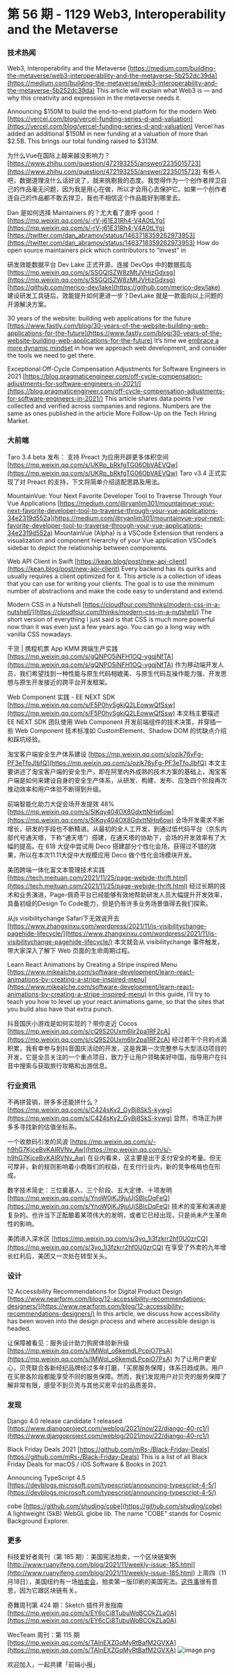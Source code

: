 # 第 56 期 - 1129 Web3, Interoperability and the Metaverse
### 技术热闻
Web3, Interoperability and the Metaverse
[https://medium.com/building-the-metaverse/web3-interoperability-and-the-metaverse-5b252dc39da](https://medium.com/building-the-metaverse/web3-interoperability-and-the-metaverse-5b252dc39da)
This article will explain what Web3 is — and why this creativity and expression in the metaverse needs it.

Announcing $150M to build the end-to-end platform for the modern Web
[https://vercel.com/blog/vercel-funding-series-d-and-valuation](https://vercel.com/blog/vercel-funding-series-d-and-valuation)
Vercel has added an additional $150M in new funding at a valuation of more than $2.5B. This brings our total funding raised to $313M.

为什么Vue在国际上越来越没影响力？
[https://www.zhihu.com/question/472193255/answer/2235015723](https://www.zhihu.com/question/472193255/answer/2235015723)
有些人吧，数据道理没什么话好说了，就来挑剔我的态度。我觉得作为一个创作者捍卫自己的作品毫无问题，因为我是用心在做，所以才会用心去保护它。如果一个创作者连自己的作品都不敢去捍卫，我也不相信这个作品能好到哪里去。

Dan 是如何选择 Maintainers 的？尤大看了直呼 good ！
[https://mp.weixin.qq.com/s/-rV-j61E31Rh4-V4A0tLYg](https://mp.weixin.qq.com/s/-rV-j61E31Rh4-V4A0tLYg)
[https://twitter.com/dan_abramov/status/1463718359262973953](https://twitter.com/dan_abramov/status/1463718359262973953)
How do open source maintainers pick which contributors to “invest” in

研发效能数据平台 Dev Lake 正式开源，连接 DevOps 中的数据孤岛
[https://mp.weixin.qq.com/s/SSGQlSZW8zMtJVHizGdxsg](https://mp.weixin.qq.com/s/SSGQlSZW8zMtJVHizGdxsg)
[https://github.com/merico-dev/lake](https://github.com/merico-dev/lake)
建设研发工具链后，效能提升如何更进一步？DevLake 就是一款面向以上问题的开源解决方案。

30 years of the website: building web applications for the future
[https://www.fastly.com/blog/30-years-of-the-website-building-web-applications-for-the-future](https://www.fastly.com/blog/30-years-of-the-website-building-web-applications-for-the-future)
It’s time we [embrace a more dynamic mindset](https://www.fastly.com/blog/30-years-of-the-website-meeting-the-demands-of-the-future) in how we approach web development, and consider the tools we need to get there. 

Exceptional Off-Cycle Compensation Adjustments for Software Engineers in 2021
[https://blog.pragmaticengineer.com/off-cycle-compensation-adjustments-for-software-engineers-in-2021/](https://blog.pragmaticengineer.com/off-cycle-compensation-adjustments-for-software-engineers-in-2021/)
This article shares data points I've collected and verified across companies and regions. Numbers are the same as ones published in the article More Follow-Up on the Tech Hiring Market.

### 大前端
Taro 3.4 beta 发布： 支持 Preact 为应用开辟更多体积空间
[https://mp.weixin.qq.com/s/UKRp_bRkfgTG06ObVAEVQw](https://mp.weixin.qq.com/s/UKRp_bRkfgTG06ObVAEVQw)
Taro v3.4 正式实现了对 Preact 的支持，下文将简单介绍适配思路及用法。

MountainVue: Your Next Favorite Developer Tool to Traverse Through Your Vue Applications
[https://medium.com/@ryanlim301/mountainvue-your-next-favorite-developer-tool-to-traverse-through-your-vue-applications-34e2319d552a](https://medium.com/@ryanlim301/mountainvue-your-next-favorite-developer-tool-to-traverse-through-your-vue-applications-34e2319d552a)
MountainVue (Alpha) is a VSCode Extension that renders a visualization and component hierarchy of your Vue application VSCode’s sidebar to depict the relationship between components.

Web API Client in Swift
[https://kean.blog/post/new-api-client](https://kean.blog/post/new-api-client)
Every backend has its quirks and usually requires a client optimized for it. This article is a collection of ideas that you can use for writing your clients. The goal is to use the minimum number of abstractions and make the code easy to understand and extend.

Modern CSS in a Nutshell
[https://cloudfour.com/thinks/modern-css-in-a-nutshell/](https://cloudfour.com/thinks/modern-css-in-a-nutshell/)
The short version of everything I just said is that CSS is much more powerful now than it was even just a few years ago. You can go a long way with vanilla CSS nowadays.

干货 | 携程机票 App KMM 跨端生产实践
[https://mp.weixin.qq.com/s/gQNPO5iNFH1OQ-ygqjNfTA](https://mp.weixin.qq.com/s/gQNPO5iNFH1OQ-ygqjNfTA)
作为移动端开发人员，我们希望找到一种性能与原生代码相媲美、与原生代码互操作能力强、开发思想与原生开发接近的跨平台开发框架。

Web Component 实践 - EE NEXT SDK
[https://mp.weixin.qq.com/s/F5P0hySgkjQ2LEowwQfSsw](https://mp.weixin.qq.com/s/F5P0hySgkjQ2LEowwQfSsw)
本文档主要描述 EE NEXT SDK 团队使用 Web Component 开发前端组件的技术决策，并穿插一些 Web Component 技术标准如 CustomElement、Shadow DOM 的优缺点介绍和踩坑经验。

淘宝客户端安全生产体系建设
[https://mp.weixin.qq.com/s/ozjk76yFg-PF3eTfoJIbfQ](https://mp.weixin.qq.com/s/ozjk76yFg-PF3eTfoJIbfQ)
本文主要讲述了淘宝客户端的安全生产，即在阿里内外成熟的技术方案的基础上，淘宝客户端是如何来建设自身的安全生产体系，从研发、构建、发布、应急四个阶段再次推动效率和用户体验不断得到升级。

前端智能化助力大促会场开发提效 48%
[https://mp.weixin.qq.com/s/5IKqy404OX8GdxttNHq6ow](https://mp.weixin.qq.com/s/5IKqy404OX8GdxttNHq6ow)
会场开发需求不断增长，研发的手段也不断精进。从最初的全人工开发，到通过低代码平台（京东内部代号通天塔，下称“通天塔”）搭建，在通天塔的协助下，会场的开发效率有了大幅的提高。在 618 大促中尝试用 Deco 搭建部分个性化会场，获得过不错的效果，所以在本次11.11大促中大规模应用 Deco 做个性化会场模块开发。

美团跨端一体化富文本管理技术实践
[https://tech.meituan.com/2021/11/25/page-webide-thrift.html](https://tech.meituan.com/2021/11/25/page-webide-thrift.html)
经过长期的技术和业务演进，Page-佩奇平台已经能够有效地帮助研发人员大幅提升开发效率，具备初级的Design To Code能力，但是仍有许多业务场景值得去我们探索。

从js visibilitychange Safari下无效说开去
[https://www.zhangxinxu.com/wordpress/2021/11/js-visibilitychange-pagehide-lifecycle/](https://www.zhangxinxu.com/wordpress/2021/11/js-visibilitychange-pagehide-lifecycle/)
本文就会从 visibilitychange 事件触发，带大家深入了解下 Web 页面的生命周期过程。

Learn React Animations by Creating a Stripe inspired Menu
[https://www.mikealche.com/software-development/learn-react-animations-by-creating-a-stripe-inspired-menu](https://www.mikealche.com/software-development/learn-react-animations-by-creating-a-stripe-inspired-menu)
In this guide, I’ll try to teach you how to level up your react animations game, so that the sites that you build also have that extra punch.

抖音国庆小游戏是如何实现的？带你走近 Cocos
[https://mp.weixin.qq.com/s/cQ9S20Uxm6lir2pa1RF2cA](https://mp.weixin.qq.com/s/cQ9S20Uxm6lir2pa1RF2cA)
经过若干个月的点滴积累，我有幸参与到抖音国庆活动的开发，这是我第一次完整参与大型活动项目的开发，它是全员关注的一个重点项目，致力于让用户领略美好中国，指导用户在抖音中搜索与获取旅行攻略和出游信息。

### 行业资讯
不再拼营销，拼多多还能拼什么？
[https://mp.weixin.qq.com/s/C424sKv2_GyBj8SkS-kywg](https://mp.weixin.qq.com/s/C424sKv2_GyBj8SkS-kywg)
显然，市场正为拼多多寻找新的估值坐标系。

一个收款码引发的风波
[https://mp.weixin.qq.com/s/-h9hG7KjceBvKAIRVNv_Aw](https://mp.weixin.qq.com/s/-h9hG7KjceBvKAIRVNv_Aw)
在业内看来，这主要是出于支付安全的考量。但无可厚非，新的规则影响着小商贩们的权益，在支付行业内，新的竞争格局也在形成。

数字技术简史：三位奠基人、三个阶段、五大定律、十项发明
[https://mp.weixin.qq.com/s/YnoW0jKJ9juUjSBlcDqFeQ](https://mp.weixin.qq.com/s/YnoW0jKJ9juUjSBlcDqFeQ)
技术的变革和演进是复杂的。也许当下正酝酿着某项伟大的发明，或者它已经出现，只是尚未产生革命性的影响。

美团进入深水区
[https://mp.weixin.qq.com/s/3yo_1i3fzkrr2hf0U0zrCQ](https://mp.weixin.qq.com/s/3yo_1i3fzkrr2hf0U0zrCQ)
在享受了外卖的九年增长红利后，美团又一次处在转型关头。

### 设计
12 Accessibility Recommendations for Digital Product Design
[https://www.nearform.com/blog/12-accessibility-recommendations-designers/](https://www.nearform.com/blog/12-accessibility-recommendations-designers/)
In this article, we discuss how accessibility has been woven into the design process and where accessible design is headed.

让保障被看见：服务设计助力购房体验新升级
[https://mp.weixin.qq.com/s/IMWqI_o6kemdLPcpiO7PsA](https://mp.weixin.qq.com/s/IMWqI_o6kemdLPcpiO7PsA)
为了让用户更安心，贝壳联合各新经纪品牌经过多年打磨，「买房服务保障」体系日趋成熟，用户在买房各阶段都能享受不同的服务保障。然而，我们发现用户对贝壳的服务保障了解非常有限，感受不到贝壳与其他买房平台的品质差异。

### 发现
Django 4.0 release candidate 1 released
[https://www.djangoproject.com/weblog/2021/nov/22/django-40-rc1/](https://www.djangoproject.com/weblog/2021/nov/22/django-40-rc1/)

Black Friday Deals 2021
[https://github.com/mRs-/Black-Friday-Deals](https://github.com/mRs-/Black-Friday-Deals)
This is a list of all Black Friday Deals for macOS / iOS Software & Books in 2021.

Announcing TypeScript 4.5
[https://devblogs.microsoft.com/typescript/announcing-typescript-4-5/](https://devblogs.microsoft.com/typescript/announcing-typescript-4-5/)

cobe
[https://github.com/shuding/cobe](https://github.com/shuding/cobe)
A lightweight (5kB) WebGL globe lib. The name "COBE" stands for Cosmic Background Explorer.

### 更多
科技爱好者周刊（第 185 期）：美国宪法拍卖，一个区块链案例
[http://www.ruanyifeng.com/blog/2021/11/weekly-issue-185.html](http://www.ruanyifeng.com/blog/2021/11/weekly-issue-185.html)
上周四（11月18日），美国纽约有一场[拍卖会](https://www.sothebys.com/en/digital-catalogues/the-constitution-of-the-united-states)，拍卖第一版印刷的美国宪法。[这件事](https://www.sohu.com/a/502141771_267106)很有意思，因为它跟区块链有关。

奇舞周刊第 424 期：Sketch 插件开发指南
[https://mp.weixin.qq.com/s/EY6cCi8TubuWqBCOkZLa0A](https://mp.weixin.qq.com/s/EY6cCi8TubuWqBCOkZLa0A)

WecTeam 周刊：第 115 期[https://mp.weixin.qq.com/s/TAInEXZGqMyRtBafM2GVXA](https://mp.weixin.qq.com/s/TAInEXZGqMyRtBafM2GVXA)
![image.png](https://cdn.nlark.com/yuque/0/2020/png/85771/1605930034828-7fc81343-651f-4a15-8465-eebe5a23cf61.png#crop=0&crop=0&crop=1&crop=1&height=31&id=C5Hpa&margin=%5Bobject%20Object%5D&name=image.png&originHeight=90&originWidth=2186&originalType=binary&ratio=1&rotation=0&showTitle=false&size=14325&status=done&style=none&title=&width=746)


欢迎加入，一起共建「前端小报」
